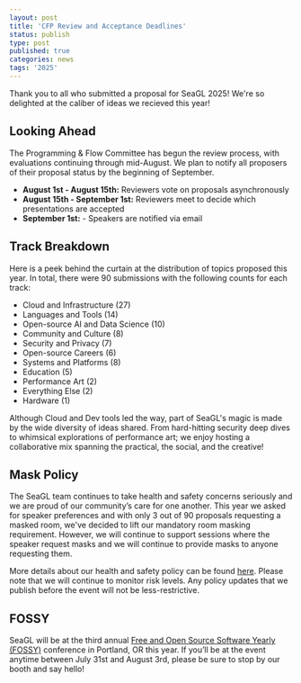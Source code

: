 ```yaml
---
layout: post
title: 'CFP Review and Acceptance Deadlines'
status: publish
type: post
published: true
categories: news
tags: '2025'
---
```


Thank you to all who submitted a proposal for SeaGL 2025!  We're so delighted at the caliber of ideas we recieved this year!

## Looking Ahead

The Programming & Flow Committee has begun the review process, with evaluations continuing through mid-August.  We plan to notify all proposers of their proposal status by the beginning of September.

- **August 1st - August 15th:** Reviewers vote on proposals asynchronously
- **August 15th - September 1st:** Reviewers meet to decide which presentations are accepted
- **September 1st:** - Speakers are notified via email

## Track Breakdown

Here is a peek behind the curtain at the distribution of topics proposed this year.  In total, there were 90 submissions with the following counts for each track:

* Cloud and Infrastructure (27)
* Languages and Tools (14)
* Open-source AI and Data Science (10)
* Community and Culture (8)
* Security and Privacy (7)
* Open-source Careers (6)
* Systems and Platforms (8)
* Education (5)
* Performance Art (2)
* Everything Else (2)
* Hardware (1)

Although Cloud and Dev tools led the way, part of SeaGL's magic is made by the wide diversity of ideas shared.  From hard-hitting security deep dives to whimsical explorations of performance art; we enjoy hosting a collaborative mix spanning the practical, the social, and the creative!

## Mask Policy

The SeaGL team continues to take health and safety concerns seriously and we are proud of our community’s care for one another.  This year we asked for speaker preferences and with only 3 out of 90 proposals requesting a masked room, we've decided to lift our mandatory room masking requirement.  However, we will continue to support sessions where the speaker request masks and we will continue to provide masks to anyone requesting them.

More details about our health and safety policy can be found [here](https://seagl.org/health_and_safety_policy).  Please note that we will continue to monitor risk levels.  Any policy updates that we publish before the event will not be less-restrictive.

## FOSSY

SeaGL will be at the third annual [Free and Open Source Software Yearly (FOSSY)](https://2025.fossy.us/) conference in Portland, OR this year.  If you’ll be at the event anytime between July 31st and August 3rd, please be sure to stop by our booth and say hello!

